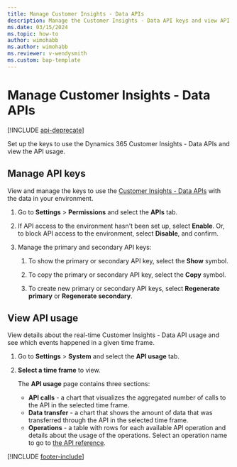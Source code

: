 ```yaml
---
title: Manage Customer Insights - Data APIs
description: Manage the Customer Insights - Data API keys and view API usage.
ms.date: 03/15/2024
ms.topic: how-to
author: wimohabb
ms.author: wimohabb
ms.reviewer: v-wendysmith
ms.custom: bap-template
---
```


# Manage Customer Insights - Data APIs

[!INCLUDE [api-deprecate](./includes/api-deprecate.md)]

Set up the keys to use the Dynamics 365 Customer Insights - Data APIs and view the API usage.

## Manage API keys

View and manage the keys to use the [Customer Insights - Data APIs](apis.md) with the data in your environment.

1. Go to **Settings** > **Permissions** and select the **APIs** tab.

1. If API access to the environment hasn't been set up, select **Enable**. Or, to block API access to the environment, select **Disable**, and confirm.

1. Manage the primary and secondary API keys:

   1. To show the primary or secondary API key, select the **Show** symbol.

   1. To copy the primary or secondary API key, select the **Copy** symbol.

   1. To create new primary or secondary API keys, select **Regenerate primary** or **Regenerate secondary**.

## View API usage

View details about the real-time Customer Insights - Data API usage and see which events happened in a given time frame.

1. Go to **Settings** > **System** and select the **API usage** tab.

1. **Select a time frame** to view.

   The **API usage** page contains three sections:

   - **API calls** - a chart that visualizes the aggregated number of calls to the API in the selected time frame.
   - **Data transfer** - a chart that shows the amount of data that was transferred through the API in the selected time frame.
   - **Operations** - a table with rows for each available API operation and details about the usage of the operations. Select an operation name to go to [the API reference](https://developer.ci.ai.dynamics.com/api-details#api=CustomerInsights&operation=Get-all-instances).

[!INCLUDE [footer-include](includes/footer-banner.md)]
